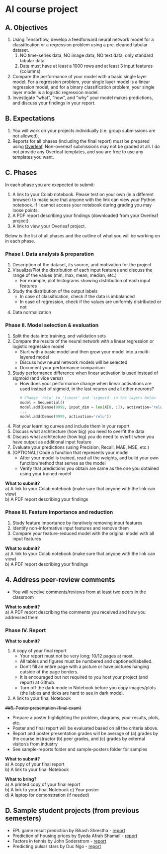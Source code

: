 # AI course project

## A. Objectives
1. Using Tensorflow, develop a feedforward neural network model for a classification or a regression problem using a pre-cleaned tabular dataset.
   1. NO time-series data, NO image data,  NO text data, only standard tabular data
   1. Data must have at least a 1000 rows and at least 3 input features (columns)
1. Compare the performance of your model with a basic single layer model. For a regression problem, your single layer model is a linear regression model, and for a binary classification problem, your single layer model is a logistic regression model.
1. Investigate "what", "how", and "why" your model makes predictions, and discuss your findings in your report.

## B. Expectations
1. You will work on your projects individually (i.e. group submissions are not allowed).
1. Reports for all phases (including the final report) must be prepared using <a href="https://www.overleaf.com/">Overleaf</a>. Non-overleaf submissions may not be graded at all. I do not provide any Overleaf templates, and you are free to use any templates you want.

## C. Phases
In each phase you are exepected to submit:
1. A link to your Colab notebook. Please test on your own (in a different browser) to make sure that anyone with the link can view your Python notebook. If I cannot access your notebook during grading you may loose points.
1. A PDF report describing your findings (downloaded from your Overleaf project).
1. A link to view your Overleaf project.

Below is the list of all phases and the outline of what you will be working on in each phase. 

### Phase I. Data analysis & preparation
1. Description of the dataset, its source, and motivation for the project
1. Visualize/Plot the distribution of each input features and discuss the range of the values (min, max, mean, median, etc.)
   - For example, plot histograms showing distribution of each input features
1. Study the distribution of the output labels
    - In case of classification, check if the data is imbalanced
    - In case of regression, check if the values are uniformly distributed or not
1. Data normalization

### Phase II. Model selection & evaluation
1. Split the data into training, and validation sets
1. Compare the results of the neural network with a linear regression or logistic regression model
    - Start with a basic model and then grow your model into a multi-layered model
    - Discuss how neural network models will be selected
    - Document your performance comparison
1. Study performance difference when linear activation is used instead of sigmoid (and vice versa)
   - How does your performance change when linear activations are used instead of sigmoid, in the last neuron and all other neurons?
     ```python
     # Change 'relu' to 'linear' and 'sigmoid' in the layers below
     model = Sequential()
     model.add(Dense(9999, input_dim = len(X[0, :]), activation='relu'))
     ...
     model.add(Dense(9999, activation='relu'))
     ```
1. Plot your learning curves and include them in your report
1. Discuss what architecture (how big) you need to overfit the data
1. Discuss what architecture (how big) you do need to overfit when you have output as additional input feature
1. Evaluate your predictions (using Precision, Recall, MAE, MSE, etc.)
1. [OPTIONAL] Code a function that represents your model
   - After your model is trained, read all the weights, and build your own function/method that serves as the model
   - Verify that predictions you obtain are same as the one you obtained using your trained model

**What to submit?**  
a) A link to your Colab notebook (make sure that anyone with the link can view)  
b) A PDF report describing your findings  

### Phase III. Feature importance and reduction
1. Study feature importance by iteratively removing input features
1. Identify non-informative input features and remove them
1. Compare your feature-reduced model with the original model with all input features

**What to submit?**  
a) A link to your Colab notebook (make sure that anyone with the link can view)  
b) A PDF report describing your findings  

## 4. Address peer-review comments
* You will receive comments/reviews from at least two peers in the classroom

**What to submit?**  
a) A PDF report describing the comments you received and how you addressed them  

### Phase IV. Report
**What to submit?**   
1. A copy of your final report    
    * Your report must not be very long; 10/12 pages at most.
    * All tables and figures must be numbered and captioned/labelled.
    * Don't fill an entire page with a picture or have pictures hanging outside of the page borders.
    * It is encouraged but not required to you host your project (and report) at Github.  
    * Turn off the dark mode in Notebook before you copy images/plots (the lables and ticks are hard to see in dark mode).
1. A link to your final Notebook

~~##5. Poster presentation (final exam)~~
* Prepare a poster highlighting the problem, diagrams, your results, plots, etc.
* Poster and final report will be evaluated based on all the criteria above.
* Report and poster presentation grades will be average of (a) grades by the course instructor (b) peer grades, and (c) grades by external visitor/s from industry
* See sample-reports folder and sample-posters folder for samples

**What to submit?**  
a) A copy of your final report  
b) A link to your final Notebook

**What to bring?**  
a) A printed copy of your final report  
b) A link to your final Notebook
c) Your poster  
d) A laptop for demonstration (if needed)  

## D. Sample student projects (from previous semesters)
* EPL game result prediction by Bikash Shrestha - [report](https://github.com/badriadhikari/AI-2020spring/blob/master/sample-reports/sample-report-1.pdf)
* Prediction of housing prices by Syeda Afrah Shamail - [report](https://github.com/afrah1994/Prediction-of-Housing-Prices/blob/master/Final%20report.pdf)
* Factors in tennis by John Soderstrom - [report](https://github.com/SoderstromJohnR/CS4300Final/blob/master/Final%20Report.pdf)
* Predicting pulsar stars by Duc Ngo - [report](https://github.com/zegster/artificial-intelligence/blob/master/final_assembly/Final_Assembly.pdf)

